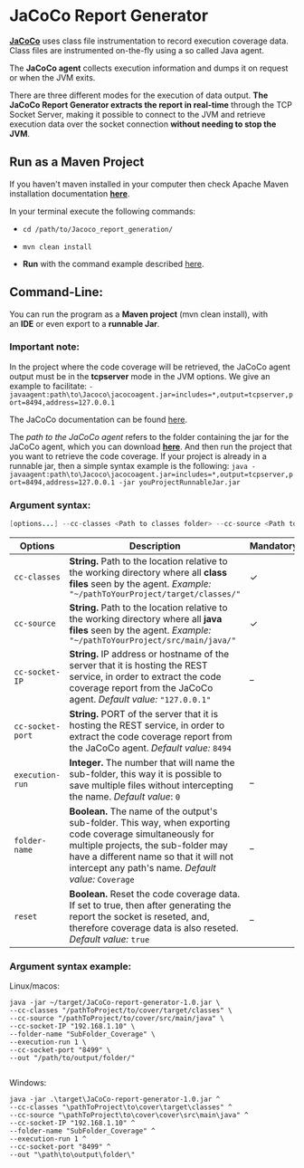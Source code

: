 # JaCoCo Report Generator

**[JaCoCo](https://www.eclemma.org/jacoco/trunk/doc/agent.html)** uses class file instrumentation to record execution coverage data. Class files are instrumented on-the-fly using a so called Java agent. 

The **JaCoCo agent** collects execution information and dumps it on request or when the JVM exits. 

There are three different modes for the execution of data output. **The JaCoCo Report Generator extracts the report in real-time** through the TCP Socket Server, making it possible to connect to the JVM and retrieve execution data over the socket connection **without needing to stop the JVM**.


## Run as a Maven Project

If you haven't maven installed in your computer then check Apache Maven installation documentation **[here](https://maven.apache.org/install.html)**.

In your terminal execute the following commands:

* `cd /path/to/Jacoco_report_generation/`

* `mvn clean install`

* **Run** with the command example described [here](#argument-syntax-example).

## Command-Line:

You can run the program as a **Maven project** (mvn clean install), with an **IDE** or even export to a **runnable Jar**.

### **Important note:** 
In the project where the code coverage will be retrieved, the JaCoCo agent output must be in the **tcpserver** mode in the JVM options. We give an example to facilitate: `-javaagent:path\to\Jacoco\jacocoagent.jar=includes=*,output=tcpserver,port=8494,address=127.0.0.1`

The JaCoCo documentation can be found [here](https://www.eclemma.org/jacoco/trunk/doc/agent.html).

The *path to the JaCoCo agent* refers to the folder containing the jar for the JaCoCo agent, which you can download **[here](https://www.eclemma.org/jacoco/)**. And then run the project that you want to retrieve the code coverage. If your project is already in a runnable jar, then a simple syntax example is the following:
`java -javaagent:path\to\Jacoco\jacocoagent.jar=includes=*,output=tcpserver,port=8494,address=127.0.0.1 -jar youProjectRunnableJar.jar`

### Argument syntax:

```java
[options...] --cc-classes <Path to classes folder> --cc-source <Path to Java files folder>
```

| Options | Description | Mandatory |
| -----  | --------  | ---  | 
| `cc-classes` | **String.** Path to the location relative to the working directory where all **class files** seen by the agent. *Example:* `"~/pathToYourProject/target/classes/"`  | ✓ |
| `cc-source` | **String.** Path to the location relative to the working directory where all **java files** seen by the agent. *Example:* `"~/pathToYourProject/src/main/java/"`  | ✓ |
| `cc-socket-IP` | **String.** IP address or hostname of the server that it is hosting the REST service, in order to extract the code coverage report from the JaCoCo agent.  *Default value:* `"127.0.0.1"`  | _ |
| `cc-socket-port` | **String.** PORT of the server that it is hosting the REST service, in order to extract the code coverage report from the JaCoCo agent.   *Default value:* `8494` 
| `execution-run` | **Integer.** The number that will name the sub-folder, this way it is possible to save multiple files without intercepting the name. *Default value*: `0` | _ |*Default value:* `"8494"`  | _ |
| `folder-name` | **Boolean.** The name of the output's sub-folder. This way, when exporting code coverage simultaneously for multiple projects, the sub-folder may have a different name so that it will not intercept any path's name. *Default value:* `Coverage`  | _ |
| `reset` | **Boolean.** Reset the code coverage data. If set to true, then after generating the report the socket is reseted, and, therefore coverage data is also reseted. *Default value:* `true`  | _ |



### Argument syntax example:



Linux/macos:

```
java -jar ~/target/JaCoCo-report-generator-1.0.jar \
--cc-classes "/pathToProject/to/cover/target/classes" \
--cc-source "/pathToProject/to/cover/src/main/java" \
--cc-socket-IP "192.168.1.10" \
--folder-name "SubFolder_Coverage" \
--execution-run 1 \
--cc-socket-port "8499" \
--out "/path/to/output/folder/" 


```

Windows:

```
java -jar .\target\JaCoCo-report-generator-1.0.jar ^
--cc-classes "\pathToProject\to\cover\target\classes" ^
--cc-source "\pathToProject\to\cover\cover\src\main\java" ^
--cc-socket-IP "192.168.1.10" ^
--folder-name "SubFolder_Coverage" ^
--execution-run 1 ^
--cc-socket-port "8499" ^
--out "\path\to\output\folder\"


```
